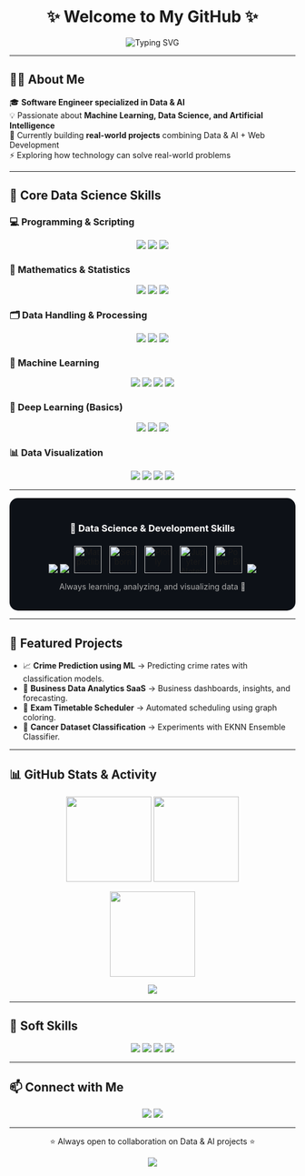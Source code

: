 <h1 align="center">✨ Welcome to My GitHub ✨</h1>  

<p align="center">
  <img src="https://readme-typing-svg.herokuapp.com?size=24&duration=4000&color=00F729&center=true&vCenter=true&lines=Hi+I'm+Abdallah+Ahmed;Aspiring+Software+Engineer;Data+Science+%7C+AI+Enthusiast;Always+Learning+New+Technologies" alt="Typing SVG" />
</p>

---

## 👨‍💻 About Me  
🎓 **Software Engineer specialized in Data & AI**  
💡 Passionate about **Machine Learning, Data Science, and Artificial Intelligence**  
🌱 Currently building **real-world projects** combining Data & AI + Web Development  
⚡ Exploring how technology can solve real-world problems  

---

## 🧠 Core Data Science Skills  

### 💻 Programming & Scripting  
<p align="center">
  <img src="https://img.shields.io/badge/Python-3776AB?style=for-the-badge&logo=python&logoColor=white"/>
  <img src="https://img.shields.io/badge/R-276DC3?style=for-the-badge&logo=r&logoColor=white"/>
  <img src="https://img.shields.io/badge/SQL-336791?style=for-the-badge&logo=postgresql&logoColor=white"/>
</p>

### 📐 Mathematics & Statistics  
<p align="center">
  <img src="https://img.shields.io/badge/Linear_Algebra-FF6F00?style=for-the-badge"/>
  <img src="https://img.shields.io/badge/Probability_&_Statistics-4CAF50?style=for-the-badge"/>
  <img src="https://img.shields.io/badge/Calculus_Basics-2196F3?style=for-the-badge"/>
</p>

### 🗂️ Data Handling & Processing  
<p align="center">
  <img src="https://img.shields.io/badge/Data_Cleaning-9C27B0?style=for-the-badge"/>
  <img src="https://img.shields.io/badge/Data_Wrangling-00BCD4?style=for-the-badge"/>
  <img src="https://img.shields.io/badge/EDA-FFC107?style=for-the-badge"/>
</p>

### 🤖 Machine Learning  
<p align="center">
  <img src="https://img.shields.io/badge/Regression-FF5722?style=for-the-badge"/>
  <img src="https://img.shields.io/badge/Classification-795548?style=for-the-badge"/>
  <img src="https://img.shields.io/badge/Clustering-607D8B?style=for-the-badge"/>
  <img src="https://img.shields.io/badge/Model_Evaluation-009688?style=for-the-badge"/>
</p>

### 🧬 Deep Learning (Basics)  
<p align="center">
  <img src="https://img.shields.io/badge/Neural_Networks-FF4081?style=for-the-badge"/>
  <img src="https://img.shields.io/badge/TensorFlow-FF6F00?style=for-the-badge&logo=tensorflow&logoColor=white"/>
  <img src="https://img.shields.io/badge/PyTorch-EE4C2C?style=for-the-badge&logo=pytorch&logoColor=white"/>
</p>

### 📊 Data Visualization  
<p align="center">
  <img src="https://img.shields.io/badge/Matplotlib-11557c?style=for-the-badge"/>
  <img src="https://img.shields.io/badge/Seaborn-009688?style=for-the-badge"/>
  <img src="https://img.shields.io/badge/Plotly-3f4f75?style=for-the-badge"/>
  <img src="https://img.shields.io/badge/Power_BI-F2C811?style=for-the-badge&logo=powerbi&logoColor=black"/>
</p>

---
<div align="center" style="background-color:#0d1117; padding:20px; border-radius:15px;">
  <h3 style="color:#fff;">🧠 Data Science & Development Skills</h3>
  <img src="https://skillicons.dev/icons?i=python,java,html,css,sql" /> 
  <img src="https://skillicons.dev/icons?i=pandas,numpy,sklearn" />
  <img src="https://upload.wikimedia.org/wikipedia/commons/8/84/Matplotlib_icon.svg" width="48" height="48" title="Matplotlib" style="margin: 5px;" />
  <img src="https://seaborn.pydata.org/_images/logo-mark-lightbg.svg" width="48" height="48" title="Seaborn" style="margin: 5px;" />
  <img src="https://upload.wikimedia.org/wikipedia/commons/3/37/Plotly-logo-01-square.png" width="48" height="48" title="Plotly" style="margin: 5px;" />
  <img src="https://upload.wikimedia.org/wikipedia/commons/3/38/Jupyter_logo.svg" width="48" height="48" title="Jupyter Notebook" style="margin: 5px;" />
  <img src="https://upload.wikimedia.org/wikipedia/commons/c/cf/New_Power_BI_Logo.svg" width="48" height="48" title="Power BI" style="margin: 5px;" />
  <img src="https://skillicons.dev/icons?i=vscode,git,github" />
  
  <p style="color:#aaa; margin-top:10px;">Always learning, analyzing, and visualizing data 🚀</p>
</div>





---

## 🚀 Featured Projects  
- 📈 **Crime Prediction using ML** → Predicting crime rates with classification models.  
- 🏪 **Business Data Analytics SaaS** → Business dashboards, insights, and forecasting.  
- 📅 **Exam Timetable Scheduler** → Automated scheduling using graph coloring.  
- 🧬 **Cancer Dataset Classification** → Experiments with EKNN Ensemble Classifier.  

---

## 📊 GitHub Stats & Activity  

<p align="center">
  <img src="https://github-readme-stats.vercel.app/api?username=AbdalluHAhmed387&show_icons=true&theme=tokyonight&hide_border=true" height="150"/>
  <img src="https://github-readme-stats.vercel.app/api/top-langs/?username=AbdalluHAhmed387&layout=compact&theme=tokyonight&hide_border=true" height="150"/>
</p>

<p align="center">
  <img src="https://streak-stats.demolab.com/?user=AbdalluHAhmed387&theme=tokyonight&hide_border=true" height="150"/>
</p>

<p align="center">
  <img src="https://github-profile-trophy.vercel.app/?username=AbdalluHAhmed387&theme=tokyonight&no-frame=true&margin-w=15&row=1&column=7" />
</p>


---


## 🎯 Soft Skills  
<p align="center">
  <img src="https://img.shields.io/badge/Problem_Solving-1E90FF?style=for-the-badge"/>
  <img src="https://img.shields.io/badge/Teamwork-32CD32?style=for-the-badge"/>
  <img src="https://img.shields.io/badge/Communication-FF1493?style=for-the-badge"/>
  <img src="https://img.shields.io/badge/Continuous_Learning-FFD700?style=for-the-badge"/>
</p>

---

## 📫 Connect with Me  
<p align="center">
  <a href="www.linkedin.com/in/abdalluhahmed387"><img src="https://img.shields.io/badge/LinkedIn-0A66C2?style=for-the-badge&logo=linkedin&logoColor=white"/></a>
  <a href="abdalluhahmedfathy@gmail.com"><img src="https://img.shields.io/badge/Email-D14836?style=for-the-badge&logo=gmail&logoColor=white"/></a>
</p>

---

<p align="center">⭐️ Always open to collaboration on Data & AI projects ⭐️</p>

<p align="center">
  <img src="https://visitor-badge.laobi.icu/badge?page_id=USERNAME"/>
</p>
